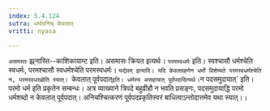 ```yaml
---
index: 5.4.124
sutra: धर्मादनिच् केवलात्
vritti: nyasa

---
```

`असमस्तः` झ्र्नास्ति--काशिकायाम्ट इति। असमासः क्रियत इत्यर्थः। `परमस्वधर्मः` इति। स्वश्चासौ धर्मश्चेति स्वधर्मः, परमश्चासौ स्वधर्मश्चेति परमस्वधर्मः। `यद्येवम् इत्यादि। यदि केवलग्रहणेन धर्मो विशेष्यते परमस्वधर्मश्चेति न, परमस्वधरह्मेति स्यात्। `केवलात् पूर्वपदात्` इति। धर्मस्य असहायात् पूर्वपदादित्यर्थः। `न पदसमुदायात्` इति। परमो धर्म इति प्रकृतेन सम्बन्धः। अत्र व्याख्याने त्रिपदे बहुव्रीहौ न भवति प्रसङ्गः, पदसमुदायाद्धि परमो धर्मशब्दो न केवलात् पूर्वपदात्। अनिचश्चित्करणं पूर्वपदप्रकृतिस्वरं बाधित्वाऽन्तोदात्तमेव यथा स्यात्।।